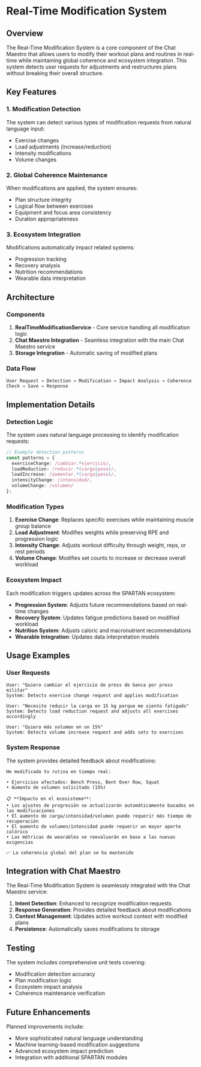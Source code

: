 # Real-Time Modification System

## Overview

The Real-Time Modification System is a core component of the Chat Maestro that allows users to modify their workout plans and routines in real-time while maintaining global coherence and ecosystem integration. This system detects user requests for adjustments and restructures plans without breaking their overall structure.

## Key Features

### 1. Modification Detection
The system can detect various types of modification requests from natural language input:
- Exercise changes
- Load adjustments (increase/reduction)
- Intensity modifications
- Volume changes

### 2. Global Coherence Maintenance
When modifications are applied, the system ensures:
- Plan structure integrity
- Logical flow between exercises
- Equipment and focus area consistency
- Duration appropriateness

### 3. Ecosystem Integration
Modifications automatically impact related systems:
- Progression tracking
- Recovery analysis
- Nutrition recommendations
- Wearable data interpretation

## Architecture

### Components

1. **RealTimeModificationService** - Core service handling all modification logic
2. **Chat Maestro Integration** - Seamless integration with the main Chat Maestro service
3. **Storage Integration** - Automatic saving of modified plans

### Data Flow

```
User Request → Detection → Modification → Impact Analysis → Coherence Check → Save → Response
```

## Implementation Details

### Detection Logic

The system uses natural language processing to identify modification requests:

```typescript
// Example detection patterns
const patterns = {
  exerciseChange: /cambiar.*ejercicio/,
  loadReduction: /reducir.*(carga|peso)/,
  loadIncrease: /aumentar.*(carga|peso)/,
  intensityChange: /intensidad/,
  volumeChange: /volumen/
};
```

### Modification Types

1. **Exercise Change**: Replaces specific exercises while maintaining muscle group balance
2. **Load Adjustment**: Modifies weights while preserving RPE and progression logic
3. **Intensity Change**: Adjusts workout difficulty through weight, reps, or rest periods
4. **Volume Change**: Modifies set counts to increase or decrease overall workload

### Ecosystem Impact

Each modification triggers updates across the SPARTAN ecosystem:

- **Progression System**: Adjusts future recommendations based on real-time changes
- **Recovery System**: Updates fatigue predictions based on modified workload
- **Nutrition System**: Adjusts caloric and macronutrient recommendations
- **Wearable Integration**: Updates data interpretation models

## Usage Examples

### User Requests

```
User: "Quiero cambiar el ejercicio de press de banca por press militar"
System: Detects exercise change request and applies modification

User: "Necesito reducir la carga en 15 kg porque me siento fatigado"
System: Detects load reduction request and adjusts all exercises accordingly

User: "Quiero más volumen en un 15%"
System: Detects volume increase request and adds sets to exercises
```

### System Response

The system provides detailed feedback about modifications:

```
He modificado tu rutina en tiempo real:

• Ejercicios afectados: Bench Press, Bent Over Row, Squat
• Aumento de volumen solicitado (15%)

📋 **Impacto en el ecosistema**:
• Los ajustes de progresión se actualizarán automáticamente basados en las modificaciones
• El aumento de carga/intensidad/volumen puede requerir más tiempo de recuperación
• El aumento de volumen/intensidad puede requerir un mayor aporte calórico
• Las métricas de wearables se reevaluarán en base a las nuevas exigencias

✅ La coherencia global del plan se ha mantenido
```

## Integration with Chat Maestro

The Real-Time Modification System is seamlessly integrated with the Chat Maestro service:

1. **Intent Detection**: Enhanced to recognize modification requests
2. **Response Generation**: Provides detailed feedback about modifications
3. **Context Management**: Updates active workout context with modified plans
4. **Persistence**: Automatically saves modifications to storage

## Testing

The system includes comprehensive unit tests covering:
- Modification detection accuracy
- Plan modification logic
- Ecosystem impact analysis
- Coherence maintenance verification

## Future Enhancements

Planned improvements include:
- More sophisticated natural language understanding
- Machine learning-based modification suggestions
- Advanced ecosystem impact prediction
- Integration with additional SPARTAN modules